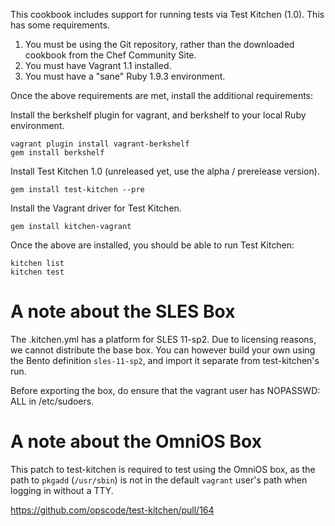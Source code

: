 This cookbook includes support for running tests via Test Kitchen (1.0). This has some requirements.

1. You must be using the Git repository, rather than the downloaded cookbook from the Chef Community Site.
2. You must have Vagrant 1.1 installed.
3. You must have a "sane" Ruby 1.9.3 environment.

Once the above requirements are met, install the additional requirements:

Install the berkshelf plugin for vagrant, and berkshelf to your local Ruby environment.

    vagrant plugin install vagrant-berkshelf
    gem install berkshelf

Install Test Kitchen 1.0 (unreleased yet, use the alpha / prerelease version).

    gem install test-kitchen --pre

Install the Vagrant driver for Test Kitchen.

    gem install kitchen-vagrant

Once the above are installed, you should be able to run Test Kitchen:

    kitchen list
    kitchen test

# A note about the SLES Box

The .kitchen.yml has a platform for SLES 11-sp2. Due to licensing
reasons, we cannot distribute the base box. You can however build your
own using the Bento definition `sles-11-sp2`, and import it separate
from test-kitchen's run.

Before exporting the box, do ensure that the vagrant user has
NOPASSWD: ALL in /etc/sudoers.

# A note about the OmniOS Box

This patch to test-kitchen is required to test using the OmniOS box,
as the path to `pkgadd` (`/usr/sbin`) is not in the default `vagrant`
user's path when logging in without a TTY.

https://github.com/opscode/test-kitchen/pull/164
